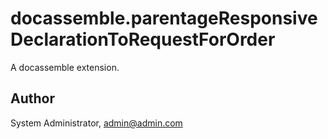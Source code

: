 # docassemble.parentageResponsiveDeclarationToRequestForOrder

A docassemble extension.

## Author

System Administrator, admin@admin.com

